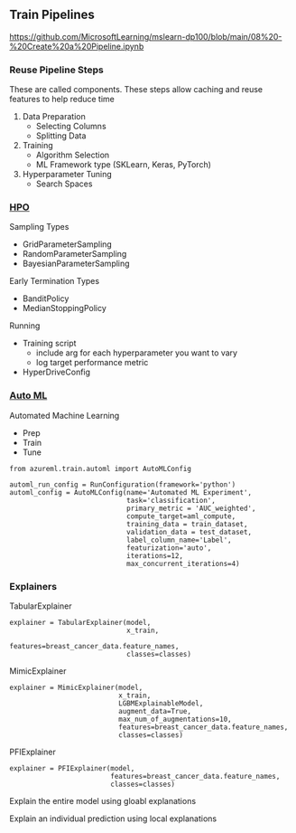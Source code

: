 ## Train Pipelines

https://github.com/MicrosoftLearning/mslearn-dp100/blob/main/08%20-%20Create%20a%20Pipeline.ipynb

### Reuse Pipeline Steps

These are called components. These steps allow caching and reuse features to help reduce time

1. Data Preparation
    - Selecting Columns
    - Splitting Data
2. Training
    - Algorithm Selection
    - ML Framework type (SKLearn, Keras, PyTorch)
3. Hyperparameter Tuning
    - Search Spaces

### [HPO](https://learn.microsoft.com/en-us/azure/machine-learning/how-to-tune-hyperparameters?view=azureml-api-1)

Sampling Types
- GridParameterSampling 
- RandomParameterSampling
- BayesianParameterSampling

Early Termination Types
- BanditPolicy
- MedianStoppingPolicy

Running
- Training script
    - include arg for each hyperparameter you want to vary
    - log target performance metric
- HyperDriveConfig

### [Auto ML](https://learn.microsoft.com/en-us/azure/machine-learning/concept-automated-ml?view=azureml-api-1)

Automated Machine Learning 
- Prep
- Train
- Tune

```
from azureml.train.automl import AutoMLConfig

automl_run_config = RunConfiguration(framework='python')
automl_config = AutoMLConfig(name='Automated ML Experiment',
                             task='classification',
                             primary_metric = 'AUC_weighted',
                             compute_target=aml_compute,
                             training_data = train_dataset,
                             validation_data = test_dataset,
                             label_column_name='Label',
                             featurization='auto',
                             iterations=12,
                             max_concurrent_iterations=4)
```

### Explainers

TabularExplainer
```
explainer = TabularExplainer(model, 
                             x_train, 
                             features=breast_cancer_data.feature_names, 
                             classes=classes)
```

MimicExplainer
```
explainer = MimicExplainer(model, 
                           x_train, 
                           LGBMExplainableModel, 
                           augment_data=True, 
                           max_num_of_augmentations=10, 
                           features=breast_cancer_data.feature_names, 
                           classes=classes)
```

PFIExplainer

```
explainer = PFIExplainer(model,
                         features=breast_cancer_data.feature_names, 
                         classes=classes)
```

Explain the entire model using gloabl explanations

Explain an individual prediction using local explanations